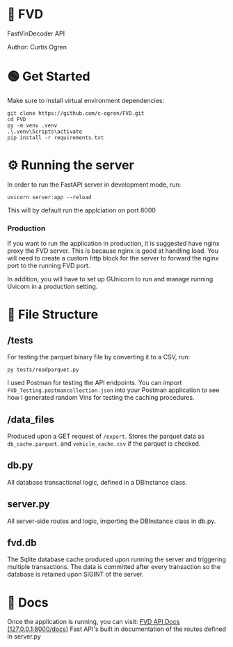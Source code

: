# :rocket: FVD
FastVinDecoder API

Author: Curtis Ogren

# :green_circle: Get Started
Make sure to install virtual environment dependencies:
```
git clone https://github.com/c-ogren/FVD.git
cd FVD
py -m venv .venv
.\.venv\Scripts\activate
pip install -r requirements.txt
```

# :gear: Running the server
In order to run the FastAPI server in development mode, run:
```
uvicorn server:app --reload
```
This will by default run the applciation on port 8000

### Production
If you want to run the application in production, it is suggested have nginx proxy the FVD server.
This is because nginx is good at handling load. You will need to create a custom http block for the server
to forward the nginx port to the running FVD port. 

In addition, you will have to set up GUnicorn to run and manage running Uvicorn in a production setting.

# :file_folder: File Structure
## /tests
For testing the parquet binary file by converting it to a CSV, run:
```
py tests/readparquet.py
```

I used Postman for testing the API endpoints. You can import ```FVD_Testing.postmancollection.json```
into your Postman application to see how I generated random Vins for testing the caching procedures.

## /data_files
Produced upon a GET request of ```/export```. Stores the parquet data as ```db_cache.parquet```.
and ```vehicle_cache.csv``` if the parquet is checked.

## db.py
All database transactional logic, defined in a DBInstance class.

## server.py
All server-side routes and logic, importing the DBInstance class in db.py.

## fvd.db
The Sqlite database cache produced upon running the server and triggering multiple transactions.
The data is committed after every transaction so the database is retained upon SIGINT of the server.

# :page_facing_up: Docs
Once the application is running, you can visit:
[FVD API Docs (127.0.0.1:8000/docs)](http://127.0.0.1:8000/docs)
Fast API's built in documentation of the routes defined in server.py